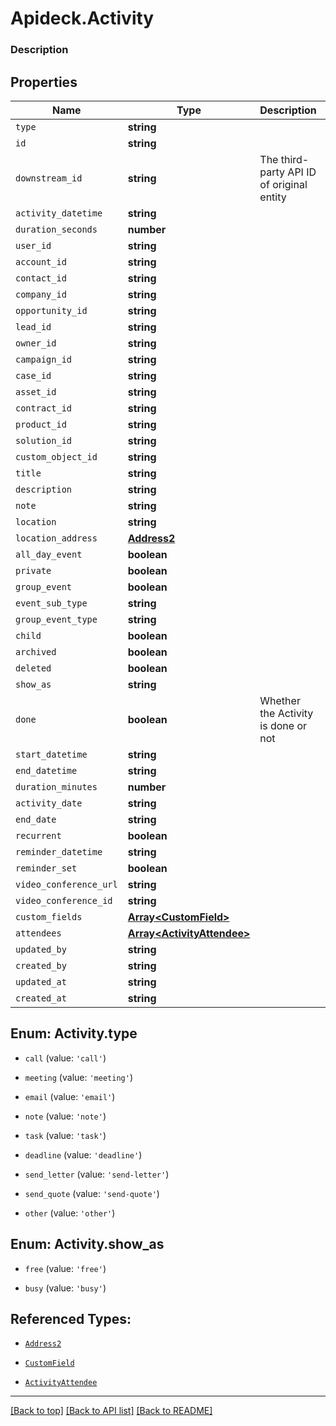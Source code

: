 # Apideck.Activity

### Description

## Properties
Name | Type | Description | Notes
------------ | ------------- | ------------- | -------------
`type` | **string** |  | 
`id` | **string** |  | [optional] 
`downstream_id` | **string** | The third-party API ID of original entity | [optional] 
`activity_datetime` | **string** |  | [optional] 
`duration_seconds` | **number** |  | [optional] 
`user_id` | **string** |  | [optional] 
`account_id` | **string** |  | [optional] 
`contact_id` | **string** |  | [optional] 
`company_id` | **string** |  | [optional] 
`opportunity_id` | **string** |  | [optional] 
`lead_id` | **string** |  | [optional] 
`owner_id` | **string** |  | [optional] 
`campaign_id` | **string** |  | [optional] 
`case_id` | **string** |  | [optional] 
`asset_id` | **string** |  | [optional] 
`contract_id` | **string** |  | [optional] 
`product_id` | **string** |  | [optional] 
`solution_id` | **string** |  | [optional] 
`custom_object_id` | **string** |  | [optional] 
`title` | **string** |  | [optional] 
`description` | **string** |  | [optional] 
`note` | **string** |  | [optional] 
`location` | **string** |  | [optional] 
`location_address` | [**Address2**](Address2.md) |  | [optional] 
`all_day_event` | **boolean** |  | [optional] 
`private` | **boolean** |  | [optional] 
`group_event` | **boolean** |  | [optional] 
`event_sub_type` | **string** |  | [optional] 
`group_event_type` | **string** |  | [optional] 
`child` | **boolean** |  | [optional] 
`archived` | **boolean** |  | [optional] 
`deleted` | **boolean** |  | [optional] 
`show_as` | **string** |  | [optional] 
`done` | **boolean** | Whether the Activity is done or not | [optional] 
`start_datetime` | **string** |  | [optional] 
`end_datetime` | **string** |  | [optional] 
`duration_minutes` | **number** |  | [optional] 
`activity_date` | **string** |  | [optional] 
`end_date` | **string** |  | [optional] 
`recurrent` | **boolean** |  | [optional] 
`reminder_datetime` | **string** |  | [optional] 
`reminder_set` | **boolean** |  | [optional] 
`video_conference_url` | **string** |  | [optional] 
`video_conference_id` | **string** |  | [optional] 
`custom_fields` | [**Array&lt;CustomField&gt;**](CustomField.md) |  | [optional] 
`attendees` | [**Array&lt;ActivityAttendee&gt;**](ActivityAttendee.md) |  | [optional] 
`updated_by` | **string** |  | [optional] 
`created_by` | **string** |  | [optional] 
`updated_at` | **string** |  | [optional] 
`created_at` | **string** |  | [optional] 





<a name="ActivityType"></a>
## Enum: Activity.type


* `call` (value: `'call'`)

* `meeting` (value: `'meeting'`)

* `email` (value: `'email'`)

* `note` (value: `'note'`)

* `task` (value: `'task'`)

* `deadline` (value: `'deadline'`)

* `send_letter` (value: `'send-letter'`)

* `send_quote` (value: `'send-quote'`)

* `other` (value: `'other'`)




<a name="ActivityShowAs"></a>
## Enum: Activity.show_as


* `free` (value: `'free'`)

* `busy` (value: `'busy'`)




## Referenced Types:























* [`Address2`](Address2.md)




















* [`CustomField`](CustomField.md)
* [`ActivityAttendee`](ActivityAttendee.md)





---

[[Back to top]](#) [[Back to API list]](../../../../README.md#documentation-for-api-endpoints) [[Back to README]](../../../../README.md)


